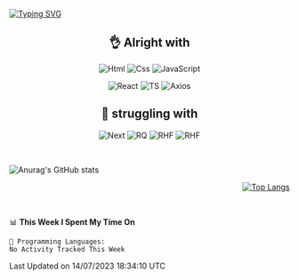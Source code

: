 <div align="left">

[![Typing SVG](https://readme-typing-svg.demolab.com?font=Fira+Code&size=25&duration=3000&pause=1000&color=17A955&width=435&lines=Welcome+to+Froggy's+Github+%F0%9F%90%B8)](https://git.io/typing-svg)

</div>

<div>

<div align="center">

## 👌 Alright with

<img alt="Html" src ="https://img.shields.io/badge/HTML5-E34F26.svg?&style=for-the-badge&logo=HTML5&logoColor=white"/> <img alt="Css" src ="https://img.shields.io/badge/CSS3-1572B6.svg?&style=for-the-badge&logo=CSS3&logoColor=white"/> 
<img alt="JavaScript" src ="https://img.shields.io/badge/JavaScriipt-F7DF1E.svg?&style=for-the-badge&logo=JavaScript&logoColor=black"/>

<img alt="React" src ="https://img.shields.io/badge/React-20232A?style=for-the-badge&logo=react&logoColor=61DAFB"/> <img alt="TS" src="https://img.shields.io/badge/TypeScript-007ACC?style=for-the-badge&logo=typescript&logoColor=white"/> <img alt="Axios" src="https://img.shields.io/badge/axios-5A29E4?style=for-the-badge&logo=axios&logoColor=#5A29E4"/>

## 🤮 struggling with

<img alt="Next" src="https://img.shields.io/badge/next.js-000000?style=for-the-badge&logo=nextdotjs&logoColor=white"/> <img alt="RQ" src="https://img.shields.io/badge/React Query-121728?style=for-the-badge&logo=reactquery&logoColor=#FF4154"/> <img alt="RHF" src="https://img.shields.io/badge/React Hook Form-EC5990?style=for-the-badge&logo=reacthookform&logoColor=white"/> <img alt="RHF" src="https://img.shields.io/badge/Chakra UI-319795?style=for-the-badge&logo=chakraui&logoColor=white"/>

</div>

</div>

<br>

<div align="left">

  ![Anurag's GitHub stats](https://github-readme-stats.vercel.app/api?username=froggy1014&show_icons=true&theme=tokyonight)

</div>
<div align="right">

  [![Top Langs](https://github-readme-stats.vercel.app/api/top-langs/?username=froggy1014&layout=compact&theme=tokyonight)](https://github.com/anuraghazra/github-readme-stats)

</div>

<br>

 <!--START_SECTION:waka-->
📊 **This Week I Spent My Time On** 

```text
💬 Programming Languages: 
No Activity Tracked This Week
```


 Last Updated on 14/07/2023 18:34:10 UTC
<!--END_SECTION:waka-->
